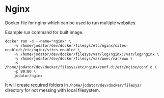 # Nginx

Docker file for nginx which can be used to run multiple websites.

Example run command for built image.

    docker run -d --name="nginx" \
        -v /home/jodator/dev/docker/filesys/etc/nginx/sites-enabled:/etc/nginx/sites-enabled \
        -v /home/jodator/dev/docker/filesys/var/log/nginx:/var/log/nginx \
        -v /home/jodator/dev/docker/filesys/var/www:/var/www \
        -v /home/jodator/dev/docker/filesys/etc/nginx/conf.d:/etc/nginx/conf.d \
        -p 80:80 \
        jodator/nginx 

It will create required folders in `/home/jodator/dev/docker/filesys/` directory for not messing with local filesystem.
